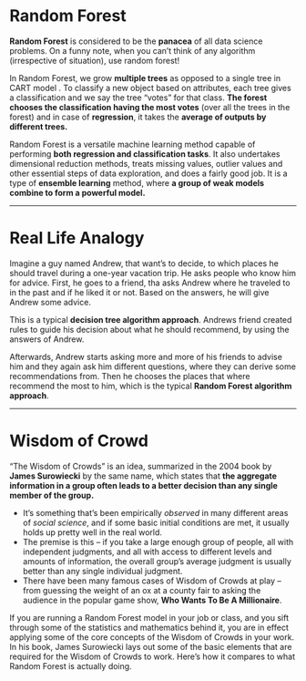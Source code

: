 
# Random Forest


__Random Forest__ is considered to be the __panacea__ of all data science problems. On a funny note, when you can’t think of any algorithm (irrespective of situation), use random forest!

In Random Forest, we grow __multiple trees__ as opposed to a single tree in CART model . To classify a new object based on attributes, each tree gives a classification and we say the tree “votes” for that class. __The forest chooses the classification having the most votes__ (over all the trees in the forest) and in case of __regression__, it takes the __average of outputs by different trees.__

Random Forest is a versatile machine learning method capable of performing __both regression and classification tasks__. It also undertakes dimensional reduction methods, treats missing values, outlier values and other essential steps of data exploration, and does a fairly good job. It is a type of __ensemble learning__ method, where __a group of weak models combine to form a powerful model.__

---

# Real Life Analogy

Imagine a guy named Andrew, that want’s to decide, to which places he should travel during a one-year vacation trip. He asks people who know him for advice. First, he goes to a friend, tha asks Andrew where he traveled to in the past and if he liked it or not. Based on the answers, he will give Andrew some advice.


This is a typical __decision tree algorithm approach__. Andrews friend created rules to guide his decision about what he should recommend, by using the answers of Andrew.


Afterwards, Andrew starts asking more and more of his friends to advise him and they again ask him different questions, where they can derive some recommendations from. Then he chooses the places that where recommend the most to him, which is the typical 
__Random Forest algorithm approach__.

---
# Wisdom of Crowd


“The Wisdom of Crowds” is an idea, summarized in the 2004 book by __James Surowiecki__ by the same name, which states that __the aggregate information in a group often leads to a better decision than any single member of the group.__

- It’s something that’s been empirically _observed_ in many different areas of _social science_, and if some basic initial conditions are met, it usually holds up pretty well in the real world.
- The premise is this – if you take a large enough group of people, all with independent judgments, and all with access to different levels and amounts of information, the overall group’s average judgment is usually better than any single individual judgment. 
- There have been many famous cases of Wisdom of Crowds at play – from guessing the weight of an ox at a county fair to asking the audience in the popular game show, __Who Wants To Be A Millionaire__.


If you are running a Random Forest model in your job or class, and you sift through some of the statistics and mathematics behind it, you are in effect applying some of the core concepts of the Wisdom of Crowds in your work. In his book, James Surowiecki lays out some of the basic elements that are required for the Wisdom of Crowds to work. Here’s how it compares to what Random Forest is actually doing.




